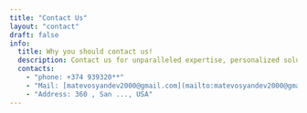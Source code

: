 ```yaml
---
title: "Contact Us"
layout: "contact"
draft: false
info:
  title: Why you should contact us!
  description: Contact us for unparalleled expertise, personalized solutions, and a commitment to your goals. Discover why we stand out – tailored strategies, experienced professionals, and a dedication to exceeding expectations. Elevate your vision with us; your success story begins here.
  contacts:
    - "phone: +374 939320**"
    - "Mail: [matevosyandev2000@gmail.com](mailto:matevosyandev2000@gmail.com)"
    - "Address: 360 , San ..., USA"
---
```

